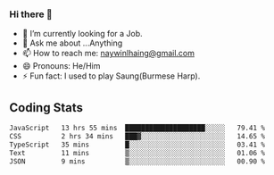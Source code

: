 ### Hi there 👋

- 🔭 I’m currently looking for a Job.
- 💬 Ask me about ...Anything
- 📫 How to reach me: naywinlhaing@gmail.com
- 😄 Pronouns: He/Him
- ⚡ Fun fact: I used to play Saung(Burmese Harp).


## Coding Stats
<!--START_SECTION:waka-->

```txt
JavaScript   13 hrs 55 mins  ████████████████████░░░░░   79.41 %
CSS          2 hrs 34 mins   ███▓░░░░░░░░░░░░░░░░░░░░░   14.65 %
TypeScript   35 mins         █░░░░░░░░░░░░░░░░░░░░░░░░   03.41 %
Text         11 mins         ▒░░░░░░░░░░░░░░░░░░░░░░░░   01.06 %
JSON         9 mins          ▒░░░░░░░░░░░░░░░░░░░░░░░░   00.90 %
```

<!--END_SECTION:waka-->
